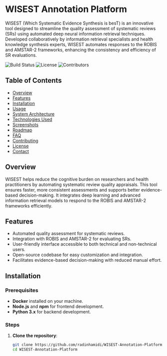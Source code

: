 # WISEST Annotation Platform

WISEST (Which Systematic Evidence Synthesis is besT) is an innovative tool designed to streamline the quality assessment of systematic reviews (SRs) using automated deep neural information retrieval techniques. Developed collaboratively by information retrieval specialists and health knowledge synthesis experts, WISEST automates responses to the ROBIS and AMSTAR-2 frameworks, enhancing the consistency and efficiency of SR evaluations.

![Build Status](https://img.shields.io/badge/build-passing-brightgreen)
![License](https://img.shields.io/github/license/radinhamidi/WISEST-Annotation-Platform)
![Contributors](https://img.shields.io/github/contributors/radinhamidi/WISEST-Annotation-Platform)

## Table of Contents
- [Overview](#overview)
- [Features](#features)
- [Installation](#installation)
- [Usage](#usage)
- [System Architecture](#system-architecture)
- [Technologies Used](#technologies-used)
- [Screenshots](#screenshots)
- [Roadmap](#roadmap)
- [FAQ](#faq)
- [Contributing](#contributing)
- [License](#license)
- [Contact](#contact)

## Overview
WISEST helps reduce the cognitive burden on researchers and health practitioners by automating systematic review quality appraisals. This tool ensures faster, more consistent assessments and supports better evidence-based decision-making. It integrates deep learning and advanced information retrieval models to respond to the ROBIS and AMSTAR-2 frameworks efficiently.

## Features
- Automated quality assessment for systematic reviews.
- Integration with ROBIS and AMSTAR-2 for evaluating SRs.
- User-friendly interface accessible to both technical and non-technical users.
- Open-source codebase for easy customization and integration.
- Facilitates evidence-based decision-making with reduced manual effort.

## Installation

### Prerequisites
- **Docker** installed on your machine.
- **Node.js** and **npm** for frontend development.
- **Python 3.x** for backend development.

### Steps
1. **Clone the repository**:
   ```bash
   git clone https://github.com/radinhamidi/WISEST-Annotation-Platform.git
   cd WISEST-Annotation-Platform
